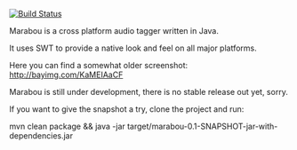 [![Build Status](https://secure.travis-ci.org/hennr/marabou.png?branch=master)](http://travis-ci.org/hennr/marabou)

Marabou is a cross platform audio tagger written in Java.

It uses SWT to provide a native look and feel on all major platforms.

Here you can find a  somewhat older screenshot:
http://bayimg.com/KaMEIAaCF


Marabou is still under development, there is no stable release out yet, sorry.

If you want to give the snapshot a try, clone the project and run:

mvn clean package && java -jar target/marabou-0.1-SNAPSHOT-jar-with-dependencies.jar
